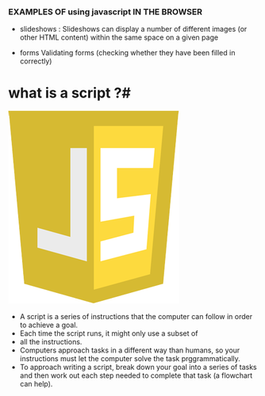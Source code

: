 ### EXAMPLES OF   using javascript IN THE BROWSER ###

 

*  slideshows : Slideshows can display a number of different images
(or other HTML content) within the same space
on a given page

* forms Validating forms (checking whether they have been
filled in correctly)




# what is a script ?#
<img src="java.png">


* A script is a series of instructions that the computer
can follow in order to achieve a goal.
* Each time the script runs, it might only use a subset of
* all the instructions.
* Computers approach tasks in a different way than
humans, so your instructions must let the computer
solve the task prggrammatically.
* To approach writing a script, break down your goal into
a series of tasks and then work out each step needed
to complete that task (a flowchart can help). 